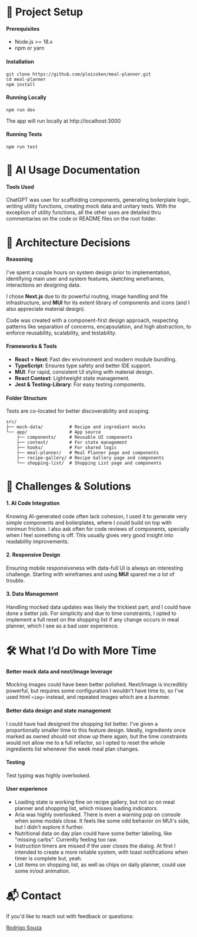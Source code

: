 # 🚀 Project Setup

#### Prerequisites

- Node.js >= 18.x
- npm or yarn

#### Installation

```
git clone https://github.com/ploissken/meal-planner.git
cd meal-planner
npm install
```

#### Running Locally

```
npm run dev
```

The app will run locally at http://localhost:3000

#### Running Tests

```
npm run test
```

# 🧠 AI Usage Documentation

#### Tools Used

ChatGPT was user for scaffolding components, generating boilerplate logic, writing utility functions, creating mock data and unitary tests. With the exception of utility functions, all the other uses are detailed thru commentaries on the code or README files on the root folder.

# 🧱 Architecture Decisions

#### Reasoning

I've spent a couple hours on system design prior to implementation, identifying main user and system features, sketching wireframes, interactions an designing data.

I chose **Next.js** due to its powerful routing, image handling and file infrastructure, and **MUI** for its extent library of components and icons (and I also appreciate material design).

Code was created with a component-first design approach, respecting patterns like separation of concerns, encapsulation, and high abstraction, to enforce reusability, scalability, and testability.

#### Frameworks & Tools

- **React + Next**: Fast dev environment and modern module bundling.
- **TypeScript**: Ensures type safety and better IDE support.
- **MUI**: For rapid, consistent UI styling with material design.
- **React Context**: Lightweight state management.
- **Jest & Testing-Library**: For easy testing components.

#### Folder Structure

Tests are co-located for better discoverability and scoping.

```
src/
├── mock-data/          # Recipe and ingredient mocks
└── app/                # App source
    ├── components/     # Reusable UI components
    ├── context/        # For state management
    ├── hooks/          # For shared logic
    ├── meal-planner/   # Meal Planner page and components
    ├── recipe-gallery/ # Recipe Gallery page and components
    └── shopping-list/  # Shopping List page and components
```

# 🧩 Challenges & Solutions

#### 1. AI Code Integration

Knowing AI-generated code often lack cohesion, I used it to generate very simple components and boilerplates, where I could build on top with minimun friction.
I also ask often for code reviews of components, specially when I feel something is off. This usually gives very good insight into readability improvements.

#### 2. Responsive Design

Ensuring mobile responsiveness with data-full UI is always an interesting challenge. Starting with wireframes and using **MUI** spared me _a lot_ of trouble.

#### 3. Data Management

Handling mocked data updates was likely the trickiest part, and I could have done a better job. For simplicity and due to time constraints, I opted to implement a full reset on the shopping list if any change occurs in meal planner, which I see as a bad user experience.

# 🛠️ What I’d Do with More Time

#### Better mock data and next/image leverage

Mocking images could have been better polished. Next/Image is incredibly powerful, but requires some configuration I wouldn't have time to, so I've used html `<img>` instead, and repeated images which are a bummer.

#### Better data design and state management

I could have had designed the shopping list better. I've given a proportionally smaller time to this feature design. Ideally, ingredients once marked as owned should not show up there again, but the time constraints would not allow me to a full refactor, so I opted to reset the whole ingredients list whenever the week meal plan changes.

#### Testing

Test typing was highly overlooked.

#### User experience

- Loading state is working fine on recipe gallery, but not so on meal planner and shopping list, which misses loading indicators.
- Aria was highly overlooked. There is even a warning pop on console when some modals close. It feels like some odd behavior on MUI's side, but I didn't explore it further.
- Nutritional data on day plan could have some better labeling, like "missing carbs". Currently feeling too raw.
- Instruction timers are missed if the user closes the dialog. At first I intended to create a more reliable system, with toast notifications when timer is complete but, yeah.
- List items on shopping list, as well as chips on daily planner, could use some in/out animation.

# 📬 Contact

If you'd like to reach out with feedback or questions:

[Rodrigo Souza](https://www.linkedin.com/in/rodrigo-souza-97302724/)
